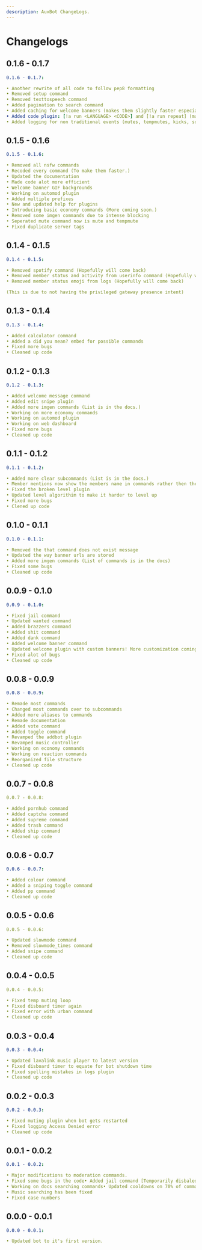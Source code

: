 ```yaml
---
description: AuxBot ChangeLogs.
---
```


# Changelogs

## 0.1.6 - 0.1.7 <a id="0-0-7-0-0-8"></a>

```yaml
0.1.6 - 0.1.7:

• Another rewrite of all code to follow pep8 formatting
• Removed setup command
• Removed texttospeech command
• Added pagination to search command
• Added caching for welcome banners (makes them slightly faster especially gifs)
• Added code plugin: [!a run <LANGUAGE> <CODE>] and [!a run repeat] (maybe more soon idk)
• Added logging for non traditional events (mutes, tempmutes, kicks, soft bans)
```

## 0.1.5 - 0.1.6 <a id="0-0-7-0-0-8"></a>

```yaml
0.1.5 - 0.1.6:

• Removed all nsfw commands
• Recoded every command (To make them faster.)
• Updated the documentation
• Made code alot more efficient
• Welcome banner GIF backgrounds
• Working on automod plugin
• Added multiple prefixes
• New and updated help for plugins
• Introducing basic economy commands (More coming soon.)
• Removed some imgen commands due to intense blocking
• Seperated mute command now is mute and tempmute
• Fixed duplicate server tags
```

## 0.1.4 - 0.1.5 <a id="0-0-7-0-0-8"></a>

```yaml
0.1.4 - 0.1.5:

• Removed spotify command (Hopefully will come back)
• Removed member status and activity from userinfo command (Hopefully will come back)
• Removed member status emoji from logs (Hopefully will come back)

(This is due to not having the privileged gateway presence intent)
```

## 0.1.3 - 0.1.4 <a id="0-0-7-0-0-8"></a>

```yaml
0.1.3 - 0.1.4:

• Added calculator command
• Added a did you mean? embed for possible commands
• Fixed more bugs
• Cleaned up code
```

## 0.1.2 - 0.1.3 <a id="0-0-7-0-0-8"></a>

```yaml
0.1.2 - 0.1.3:

• Added welcome message command
• Added edit snipe plugin
• Added more imgen commands (List is in the docs.)
• Working on more economy commands
• Working on automod plugin
• Working on web dashboard
• Fixed more bugs
• Cleaned up code
```

## 0.1.1 - 0.1.2 <a id="0-0-7-0-0-8"></a>

```yaml
0.1.1 - 0.1.2:

• Added more clear subcommands (List is in the docs.)
• Member mentions now show the members name in commands rather then their id
• Fixed the broken level plugin
• Updated level algorithim to make it harder to level up
• Fixed more bugs
• Clened up code
```

## 0.1.0 - 0.1.1 <a id="0-0-7-0-0-8"></a>

```yaml
0.1.0 - 0.1.1:

• Removed the that command does not exist message
• Updated the way banner urls are stored
• Added more imgen commands (List of commands is in the docs)
• Fixed some bugs
• Cleaned up code
```

## 0.0.9 - 0.1.0 <a id="0-0-7-0-0-8"></a>

```yaml
0.0.9 - 0.1.0:

• Fixed jail command
• Updated wanted command
• Added brazzers command
• Added shit command
• Added dank command
• Added welcome banner command
• Updated welcome plugin with custom banners! More customization coming soon.
• Fixed alot of bugs
• Cleaned up code
```

## 0.0.8 - 0.0.9 <a id="0-0-7-0-0-8"></a>

```yaml
0.0.8 - 0.0.9:

• Remade most commands
• Changed most commands over to subcommands
• Added more aliases to commands
• Remade documentation
• Added vote command
• Added toggle command
• Revamped the addbot plugin
• Revamped music controller
• Working on economy commands
• Working on reaction commands
• Reorganized file structure
• Cleaned up code
```

## 0.0.7 - 0.0.8 <a id="0-0-7-0-0-8"></a>

```yaml
0.0.7 - 0.0.8:​

• Added pornhub command
• Added captcha command
• Added supreme command
• Added trash command
• Added ship command
• Cleaned up code
```

## 0.0.6 - 0.0.7 <a id="0-0-6-0-0-7"></a>

```yaml
0.0.6 - 0.0.7:

​• Added colour command
• Added a sniping toggle command
• Added pp command
• Cleaned up code
```

## 0.0.5 - 0.0.6 <a id="0-0-5-0-0-6"></a>

```yaml
0.0.5 - 0.0.6:​

• Updated slowmode command
• Removed slowmode_times command
• Added snipe command
• Cleaned up code
```

## 0.0.4 - 0.0.5 <a id="0-0-4-0-0-5"></a>

```yaml
0.0.4 - 0.0.5:​

• Fixed temp muting loop
• Fixed disboard timer again
• Fixed error with urban command
• Cleaned up code
```

## 0.0.3 - 0.0.4 <a id="0-0-3-0-0-4"></a>

```yaml
0.0.3 - 0.0.4:

​• Updated lavalink music player to latest version
• Fixed disboard timer to equate for bot shutdown time
• Fixed spelling mistakes in logs plugin
• Cleaned up code
```

## 0.0.2 - 0.0.3 <a id="0-0-2-0-0-3"></a>

```yaml
0.0.2 - 0.0.3:

​• Fixed muting plugin when bot gets restarted
• Fixed logging Access Denied error
• Cleaned up code
```

## 0.0.1 - 0.0.2 <a id="0-0-1-0-0-2"></a>

```yaml
0.0.1 - 0.0.2:

• Major modifications to moderation commands.
• Fixed some bugs in the code• Added jail command [Temporarily disbaled.]
• Working on docs searching commands• Updated cooldowns on 70% of commands
• Music searching has been fixed
• Fixed case numbers
```

## 0.0.0 - 0.0.1 <a id="0-0-0-0-0-1"></a>

```yaml
0.0.0 - 0.0.1:

​• Updated bot to it's first version.
```

